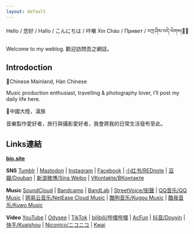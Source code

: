 ```yaml
---
layout: default
---
```

Hello / 您好 / Hallo / こんにちは / 吀嘲 Xin Chào / Привет / བཀྲ་ཤིས་བདེ་ལེགས།👋🏼

Welcome to my weblog.
歡迎訪問吾之網誌。


## Introdoction

📍Chinese Mainland, Hàn Chinese

Music production enthusiast, travelling & photography lover, I’ll post my daily life here.

📍中國大陸，漢族

音樂製作愛好者，旅行與攝影愛好者，我會將我的日常生活發布至此。

## Links連結
**[bio.site](https://bio.site/yongzs1218)**

**SNS**
[Tumblr](https://yongzs1218.tumblr.con) |
[Mastodon](https://mastodon.ktachibana.party/@yongzs1218) |
[Instagram](https://www.instagram.com/yongzs1218) |
[Facebook](https://www.facebook.com/yongzs1218) |
[小红书/REDnote](https://www.xiaohongshu.com/user/profile/63d4cc150000000026006370) |
[豆瓣/Douban](https://www.douban.com/people/YongZS1218/?_i=9475653ibAOHuR,9523077ibAOHuR) |
[新浪微博/Sina Weibo](https://weibo.com/u/7451755760) |
[VKontakte/ВКонтакте](https://vk.com/yongzs1218)

**Music**
[SoundCloud](https://soundcloud.com/yongzs1218) |
[Bandcamp](https://yongzs1218.bandcamp.com/) |
[BandLab](https://www.bandlab.com/yongzs1218) |
[StreetVoice/街聲](https://streetvoice.com/YongZS1218/) |
[QQ音乐/QQ Music](https://y.qq.com/n/ryqq/singer/004TlJLl0fnqwh) |
[网易云音乐/NetEase Cloud Music](https://music.163.com/#/artist?id=50000746) |
[酷狗音乐/Kugou Music](https://www.kugou.com/singer/info/6JJVAKDE99F64E/) |
[酷我音乐/Kuwo Music](https://kuwo.cn/singer_detail/8241275)

**Video**
[YouTube](https://www.youtube.com/@yongzs1218) |
[Odysee](https://odysee.com/@yongzs1218) |
[TikTok](https://www.tiktok.com/@yongzs1218) |
[bilibili/哔哩哔哩](https://space.bilibili.com/618957997) |
[AcFun](https://www.acfun.cn/u/51064405) |
[抖音/Douyin](https://www.douyin.com/user/MS4wLjABAAAA6XGuIBDNrQ3rRy7KAczB8CFrBn2CLEFbaUPE5x4k7So) |
[快手/Kuaishou](https://www.kuaishou.com/profile/3xw8cp8hu54y85s) |
[Niconico/ニコニコ](https://www.nicovideo.jp/user/131152965) |
[Kwai](https://m.kwai.com/old/user/@yongzs1218)
